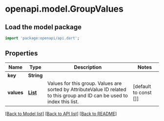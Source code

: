 # openapi.model.GroupValues

## Load the model package
```dart
import 'package:openapi/api.dart';
```

## Properties
Name | Type | Description | Notes
------------ | ------------- | ------------- | -------------
**key** | **String** |  | 
**values** | [**List<AttributeValue>**](AttributeValue.md) | Values for this group.  Values are sorted by AttributeValue ID related to this group and ID can be used to index this list. | [default to const []]

[[Back to Model list]](../README.md#documentation-for-models) [[Back to API list]](../README.md#documentation-for-api-endpoints) [[Back to README]](../README.md)


